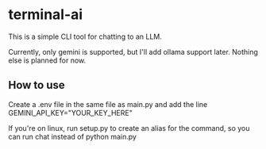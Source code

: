 # terminal-ai
This is a simple CLI tool for chatting to an LLM.

Currently, only gemini is supported, but I'll add ollama support later. Nothing else is planned for now.

## How to use

Create a .env file in the same file as main.py and add the line
GEMINI_API_KEY="YOUR_KEY_HERE"

If you're on linux, run setup.py to create an alias for the command, so you can run chat <command> instead of
python main.py <command>

